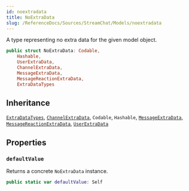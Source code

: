 ```yaml
---
id: noextradata 
title: NoExtraData
slug: /ReferenceDocs/Sources/StreamChat/Models/noextradata
---
```


A type representing no extra data for the given model object.

``` swift
public struct NoExtraData: Codable,
    Hashable,
    UserExtraData,
    ChannelExtraData,
    MessageExtraData,
    MessageReactionExtraData,
    ExtraDataTypes 
```

## Inheritance

[`ExtraDataTypes`](../ExtraDataTypes), [`ChannelExtraData`](ChannelExtraData), `Codable`, `Hashable`, [`MessageExtraData`](MessageExtraData), [`MessageReactionExtraData`](MessageReactionExtraData), [`UserExtraData`](UserExtraData)

## Properties

### `defaultValue`

Returns a concrete `NoExtraData` instance.

``` swift
public static var defaultValue: Self 
```

